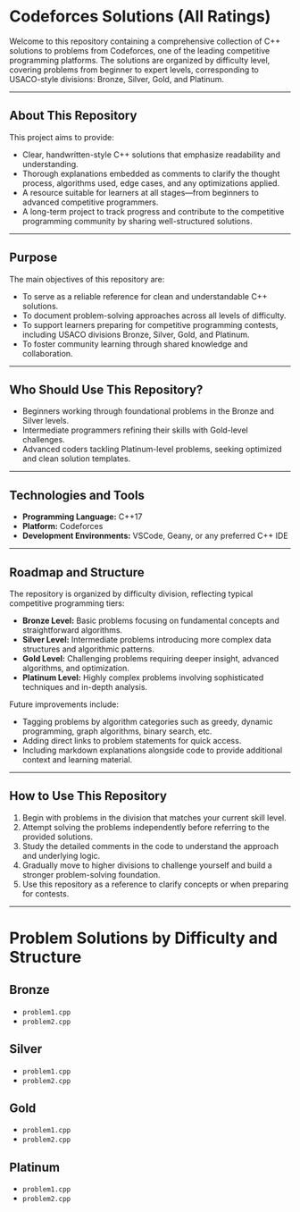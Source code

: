 # Codeforces Solutions (All Ratings)

Welcome to this repository containing a comprehensive collection of C++ solutions to problems from Codeforces, one of the leading competitive programming platforms. The solutions are organized by difficulty level, covering problems from beginner to expert levels, corresponding to USACO-style divisions: Bronze, Silver, Gold, and Platinum.

---

## About This Repository

This project aims to provide:

- Clear, handwritten-style C++ solutions that emphasize readability and understanding.
- Thorough explanations embedded as comments to clarify the thought process, algorithms used, edge cases, and any optimizations applied.
- A resource suitable for learners at all stages—from beginners to advanced competitive programmers.
- A long-term project to track progress and contribute to the competitive programming community by sharing well-structured solutions.

---

## Purpose

The main objectives of this repository are:

- To serve as a reliable reference for clean and understandable C++ solutions.
- To document problem-solving approaches across all levels of difficulty.
- To support learners preparing for competitive programming contests, including USACO divisions Bronze, Silver, Gold, and Platinum.
- To foster community learning through shared knowledge and collaboration.

---

## Who Should Use This Repository?

- Beginners working through foundational problems in the Bronze and Silver levels.
- Intermediate programmers refining their skills with Gold-level challenges.
- Advanced coders tackling Platinum-level problems, seeking optimized and clean solution templates.

---

## Technologies and Tools

- **Programming Language:** C++17
- **Platform:** Codeforces
- **Development Environments:** VSCode, Geany, or any preferred C++ IDE

---

## Roadmap and Structure

The repository is organized by difficulty division, reflecting typical competitive programming tiers:

- **Bronze Level:** Basic problems focusing on fundamental concepts and straightforward algorithms.
- **Silver Level:** Intermediate problems introducing more complex data structures and algorithmic patterns.
- **Gold Level:** Challenging problems requiring deeper insight, advanced algorithms, and optimization.
- **Platinum Level:** Highly complex problems involving sophisticated techniques and in-depth analysis.

Future improvements include:

- Tagging problems by algorithm categories such as greedy, dynamic programming, graph algorithms, binary search, etc.
- Adding direct links to problem statements for quick access.
- Including markdown explanations alongside code to provide additional context and learning material.

---

## How to Use This Repository

1. Begin with problems in the division that matches your current skill level.
2. Attempt solving the problems independently before referring to the provided solutions.
3. Study the detailed comments in the code to understand the approach and underlying logic.
4. Gradually move to higher divisions to challenge yourself and build a stronger problem-solving foundation.
5. Use this repository as a reference to clarify concepts or when preparing for contests.

---

# Problem Solutions by Difficulty and Structure

## Bronze
- `problem1.cpp`
- `problem2.cpp`

## Silver
- `problem1.cpp`
- `problem2.cpp`

## Gold
- `problem1.cpp`
- `problem2.cpp`

## Platinum
- `problem1.cpp`
- `problem2.cpp`

